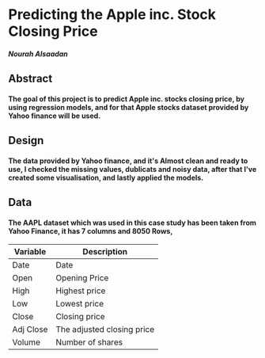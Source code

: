 # Predicting the Apple inc. Stock Closing Price 
##### Nourah Alsaadan

## Abstract 
#### The goal of this project is to predict Apple inc. stocks closing price, by using regression models, and for that Apple stocks dataset provided by Yahoo finance will be used. 

## Design 
#### The data provided by Yahoo finance, and it's Almost clean and ready to use, I checked the missing values, dublicats and noisy data, after that I've created some visualisation, and lastly applied the models.

## Data
#### The AAPL dataset which was used in this case study has been taken from Yahoo Finance, it has 7 columns and 8050 Rows,

Variable  | Description 
------------- | -------------
Date  | Date
Open  | Opening Price
High  | Highest price 
Low  | Lowest price
Close  | Closing price
Adj Close  | The adjusted closing price
Volume  | Number of shares






